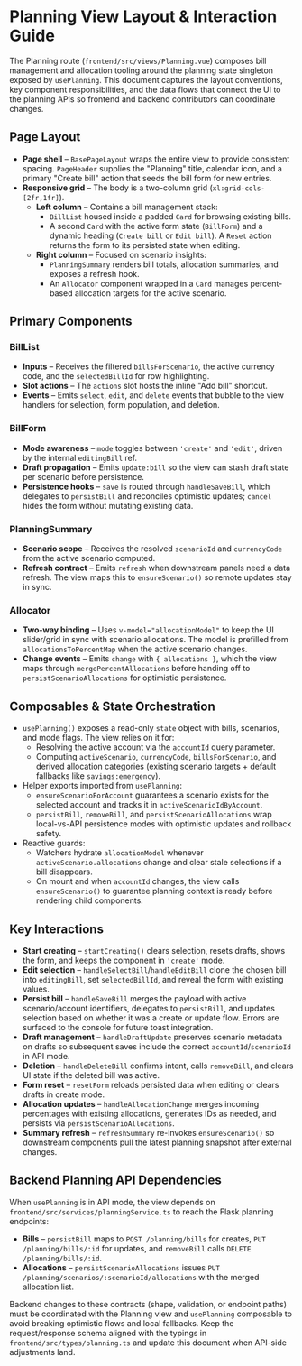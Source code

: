 # Planning View Layout & Interaction Guide

The Planning route (`frontend/src/views/Planning.vue`) composes bill management and allocation tooling around the planning state singleton exposed by `usePlanning`. This document captures the layout conventions, key component responsibilities, and the data flows that connect the UI to the planning APIs so frontend and backend contributors can coordinate changes.

## Page Layout

- **Page shell** – `BasePageLayout` wraps the entire view to provide consistent spacing. `PageHeader` supplies the "Planning" title, calendar icon, and a primary "Create bill" action that seeds the bill form for new entries.
- **Responsive grid** – The body is a two-column grid (`xl:grid-cols-[2fr,1fr]`).
  - **Left column** – Contains a bill management stack:
    - `BillList` housed inside a padded `Card` for browsing existing bills.
    - A second `Card` with the active form state (`BillForm`) and a dynamic heading (`Create bill` or `Edit bill`). A `Reset` action returns the form to its persisted state when editing.
  - **Right column** – Focused on scenario insights:
    - `PlanningSummary` renders bill totals, allocation summaries, and exposes a refresh hook.
    - An `Allocator` component wrapped in a `Card` manages percent-based allocation targets for the active scenario.

## Primary Components

### BillList
- **Inputs** – Receives the filtered `billsForScenario`, the active currency code, and the `selectedBillId` for row highlighting.
- **Slot actions** – The `actions` slot hosts the inline "Add bill" shortcut.
- **Events** – Emits `select`, `edit`, and `delete` events that bubble to the view handlers for selection, form population, and deletion.

### BillForm
- **Mode awareness** – `mode` toggles between `'create'` and `'edit'`, driven by the internal `editingBill` ref.
- **Draft propagation** – Emits `update:bill` so the view can stash draft state per scenario before persistence.
- **Persistence hooks** – `save` is routed through `handleSaveBill`, which delegates to `persistBill` and reconciles optimistic updates; `cancel` hides the form without mutating existing data.

### PlanningSummary
- **Scenario scope** – Receives the resolved `scenarioId` and `currencyCode` from the active scenario computed.
- **Refresh contract** – Emits `refresh` when downstream panels need a data refresh. The view maps this to `ensureScenario()` so remote updates stay in sync.

### Allocator
- **Two-way binding** – Uses `v-model="allocationModel"` to keep the UI slider/grid in sync with scenario allocations. The model is prefilled from `allocationsToPercentMap` when the active scenario changes.
- **Change events** – Emits `change` with `{ allocations }`, which the view maps through `mergePercentAllocations` before handing off to `persistScenarioAllocations` for optimistic persistence.

## Composables & State Orchestration

- `usePlanning()` exposes a read-only `state` object with bills, scenarios, and mode flags. The view relies on it for:
  - Resolving the active account via the `accountId` query parameter.
  - Computing `activeScenario`, `currencyCode`, `billsForScenario`, and derived allocation categories (existing scenario targets + default fallbacks like `savings:emergency`).
- Helper exports imported from `usePlanning`:
  - `ensureScenarioForAccount` guarantees a scenario exists for the selected account and tracks it in `activeScenarioIdByAccount`.
  - `persistBill`, `removeBill`, and `persistScenarioAllocations` wrap local-vs-API persistence modes with optimistic updates and rollback safety.
- Reactive guards:
  - Watchers hydrate `allocationModel` whenever `activeScenario.allocations` change and clear stale selections if a bill disappears.
  - On mount and when `accountId` changes, the view calls `ensureScenario()` to guarantee planning context is ready before rendering child components.

## Key Interactions

- **Start creating** – `startCreating()` clears selection, resets drafts, shows the form, and keeps the component in `'create'` mode.
- **Edit selection** – `handleSelectBill`/`handleEditBill` clone the chosen bill into `editingBill`, set `selectedBillId`, and reveal the form with existing values.
- **Persist bill** – `handleSaveBill` merges the payload with active scenario/account identifiers, delegates to `persistBill`, and updates selection based on whether it was a create or update flow. Errors are surfaced to the console for future toast integration.
- **Draft management** – `handleDraftUpdate` preserves scenario metadata on drafts so subsequent saves include the correct `accountId`/`scenarioId` in API mode.
- **Deletion** – `handleDeleteBill` confirms intent, calls `removeBill`, and clears UI state if the deleted bill was active.
- **Form reset** – `resetForm` reloads persisted data when editing or clears drafts in create mode.
- **Allocation updates** – `handleAllocationChange` merges incoming percentages with existing allocations, generates IDs as needed, and persists via `persistScenarioAllocations`.
- **Summary refresh** – `refreshSummary` re-invokes `ensureScenario()` so downstream components pull the latest planning snapshot after external changes.

## Backend Planning API Dependencies

When `usePlanning` is in API mode, the view depends on `frontend/src/services/planningService.ts` to reach the Flask planning endpoints:

- **Bills** – `persistBill` maps to `POST /planning/bills` for creates, `PUT /planning/bills/:id` for updates, and `removeBill` calls `DELETE /planning/bills/:id`.
- **Allocations** – `persistScenarioAllocations` issues `PUT /planning/scenarios/:scenarioId/allocations` with the merged allocation list.

Backend changes to these contracts (shape, validation, or endpoint paths) must be coordinated with the Planning view and `usePlanning` composable to avoid breaking optimistic flows and local fallbacks. Keep the request/response schema aligned with the typings in `frontend/src/types/planning.ts` and update this document when API-side adjustments land.
